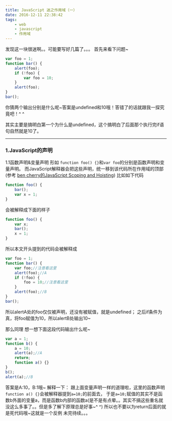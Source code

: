 ```yaml
---
title: JavaScript 迷之作用域（一）
date: 2016-12-11 22:38:42
tags: 
    - web
    - javascript
    - 作用域
---
```

发现这一块很迷啊。。可能要写好几篇了。。。
首先来看下问题~
```javascript
var foo = 1;
function bar() {
    alert(foo);
    if (!foo) {
        var foo = 10;
    }
    alert(foo);
}
bar();

```
你猜两个输出分别是什么呢~答案是undefined和10哦！答错了的话就跟我一探究竟吧！^ ^
<!--more-->
其实主要是搞明白第一个为什么是undefined，这个搞明白了后面那个执行完if语句自然就是10了。
**********************************
### 1.JavaScript的声明
1.1函数声明&变量声明
形如 `function foo() {}`和`var foo`的分别是函数声明和变量声明。
而JavaScript解释器会把这些声明，统一移到该代码所在作用域的顶部(参考 [ben cherry的JavaScript Scoping and Hoisting](http://www.adequatelygood.com/JavaScript-Scoping-and-Hoisting.html))
比如如下代码
```javascript
function foo() {
	bar();
	var x = 1;
}
```
会被解释成下面的样子
```javascript
function foo() {
	var x;
	bar();
	x = 1;
}
```
所以本文开头提到的代码会被解释成
```javascript
var foo = 1;
function bar() {
    var foo;//注意看这里
    alert(foo);//A
    if (!foo) {
        foo = 10;//注意看这里
    }
    alert(foo);//B
}
bar();

```
所以alertA处的foo仅仅被声明，还没有被赋值，就是undefined；
之后if条件为真，将foo赋值为10，所以alertB处输出10~

那么同理 想一想下面这段代码输出什么呢~
```javascript
var a = 1;
function b() {
    a = 10;
    alert(a);//A
    return;
    function a() {}
}
b();
alert(a);//B
```
答案是A:10，B:1哦~
解释一下：
跟上面变量声明一样的道理啦，这里的函数声明`function a() {}`会被解释器提到`a=10;`的前面去，
于是`a=10;`赋值的其实不是函数b外面的变量a，而是函数b内部的函数a(是不是有点晕。。其实不搞这些重名就没这么多事了。。但是多了解下原理总是好事~^ ^)
所以也不要以为return后面的就是死代码哦~这就是一个反例
未完待续。。。
